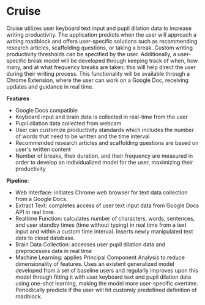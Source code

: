 # Cruise
Cruise utilizes user keyboard text input and pupil dilation data to increase writing productivity. The application predicts when the user will approach a writing roadblock and offers user-specific solutions such as recommending research articles, scaffolding questions, or taking a break. Custom writing productivity thresholds can be specified by the user. Additionally, a user-specific break model will be developed through keeping track of when, how many, and at what frequency breaks are taken; this will help direct the user during their writing process. This functionality will be available through a Chrome Extension, where the user can work on a Google Doc, receiving updates and guidance in real time.
 
**Features**
- Google Docs compatible
- Keyboard input and brain data is collected in real-time from the user
- Pupil dilation data collected from webcam
- User can customize productivity standards which includes the number of words that need to be written and the time interval
- Recommended research articles and scaffolding questions are based on user's written content
- Number of breaks, their duration, and their frequency are measured in order to develop an individualized model for the user, maximizing their productivity
 
**Pipeline**:
- Web Interface: initiates Chrome web browser for text data collection from a Google Docs.
- Extract Text: completes access of user text input data from Google Docs API in real time.
- Realtime Function: calculates number of characters, words, sentences, and user standby times (time without typing) in real time from a text input and within a custom time interval. Inserts newly manipulated text data to cloud database.
- Brain Data Collection: accesses user pupil dilation data and preprocesses data in real time
- Machine Learning: applies Principal Component Analysis to reduce dimensionality of features. Uses an existent generalized model developed from a set of baseline users and regularly improves upon this model through fitting it with user keyboard text and pupil dilation data using one-shot learning, making the model more user-specific overtime. Periodically predicts if the user will hit customly predefined definition of roadblock. 
